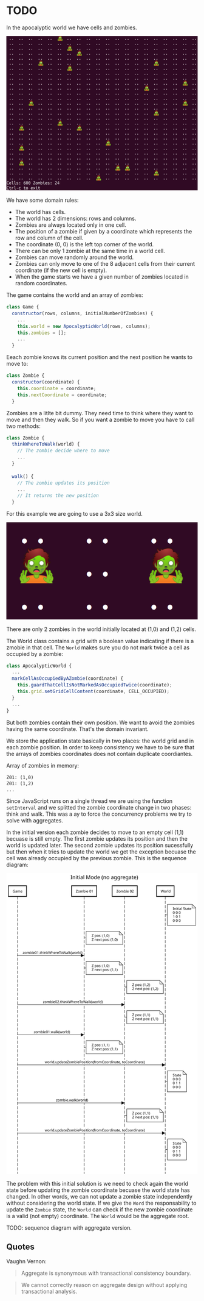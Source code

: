 # TODO

In the apocalyptic world we have cells and zombies.

![Screenshot](img/screenshot.png)

We have some domain rules:

* The world has cells.
* The world has 2 dimensions: rows and columns.
* Zombies are always located only in one cell.
* The position of a zombie if given by a coordinate which represents the row and column of the cell.
* The coordinate (0, 0) is the left top corner of the world.
* There can be only 1 zombie at the same time in a world cell.
* Zombies can move randomly around the world.
* Zombies can only move to one of the 8 adjacent cells from their current coordinate (if the new cell is empty).
* When the game starts we have a given number of zombies located in random coordinates.

The game contains the world and an array of zombies:

```javascript
class Game {
  constructor(rows, columns, initialNumberOfZombies) {
    ...
    this.world = new ApocalypticWorld(rows, columns);
    this.zombies = [];
    ...
  }
```

Eeach zombie knows its current position and the next position he wants to move to:

```javascript
class Zombie {
  constructor(coordinate) {
    this.coordinate = coordinate;
    this.nextCoordinate = coordinate;
  }
```

Zombies are a litlte bit dummy. They need time to think where they want to move and then they walk. So if you want a zombie to move you have to call two methods:

```javascript
class Zombie {
  thinkWhereToWalk(world) {
    // The zombie decide where to move
    ...
  }

  walk() {
    // The zombie updates its position
    ...
    // It returns the new position
  }
```

For this example we are going to use a 3x3 size world.

![Game initial state](img/game-state-000-101-000.png)

There are only 2 zombies in the world initially located at (1,0) and (1,2) cells.

The World class contains a grid with a boolean value indicating if there is a zmobie in that cell. The `World` makes sure you do not mark twice a cell as occupied by a zombie:

```javascript
class ApocalypticWorld {
  ...
  markCellAsOccupiedByAZombie(coordinate) {
    this.guardThatCellIsNotMarkedAsOccupiedTwice(coordinate);
    this.grid.setGridCellContent(coordinate, CELL_OCCUPIED);
  }
  ...
}
```

But both zombies contain their own position. We want to avoid the zombies having the same coordinate. That's the domain invariant.

We store the application state basically in two places: the world grid and in each zombie position. In order to keep consistency we have to be sure that the arrays of zombies coordinates does not contain duplicate coordiantes.

Array of zombies in memory:
```
Z01: (1,0)
Z01: (1,2)
...
```

Since JavaScript runs on a single thread we are using the function `setInterval` and we splitted the zombie coordinate change in two phases: think and walk. This was a ay to force the concurrency problems we try to solve with aggregates.

In the initial version each zombie decides to move to an empty cell (1,1) becuase is still empty. The first zombie updates its position and then the world is updated later. The second zombie updates its position sucessfully but then when it tries to update the world we get the exception becuase the cell was already occupied by the previous zombie. This is the sequence diagram:

![Sequence diagram without aggregate](img/sequence-diagram-without-aggregate.svg)

The problem with this initial solution is we need to check again the world state before updating the zombie coordinate becuase the world state has changed. In other words, we can not update a zombie state independently without considering the world state. If we give the `Word` the responsability to update the `Zombie` state, the `World` can check if the new zombie coordinate is a valid (not empty) coordinate. The `World` would be the aggregate root.

TODO: sequence diagram with aggregate version.

## Quotes

Vaughn Vernon:
> Aggregate is synonymous with transactional consistency boundary.

>  We cannot correctly reason on aggregate design without applying transactional analysis.


